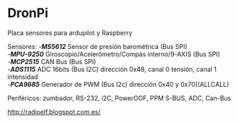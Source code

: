 # DronPi
Placa sensores para ardupilot y Raspberry 

Sensores:
    -***MS5612*** Sensor de presión barométrica (Bus SPI)   
    -***MPU-9250*** 	Giroscopio/Acelerómetro/Compás interno/9-AXIS (Bus SPI)   
    -***MCP2515*** CAN Bus (Bus SPI)  
    -***ADS1115*** ADC 16bits (Bus I2C) dirección 0x48, canal 0 tensión, canal 1 intensidad  
    -***PCA9685*** Generador de PWM (Bus I2c) dirección 0x40 y 0x70((ALLCALL)

Periféricos: zumbador, RS-232, i2C, PowerOOF, PPM S-BUS, ADC, Can-Bus

http://radioelf.blogspot.com.es/

